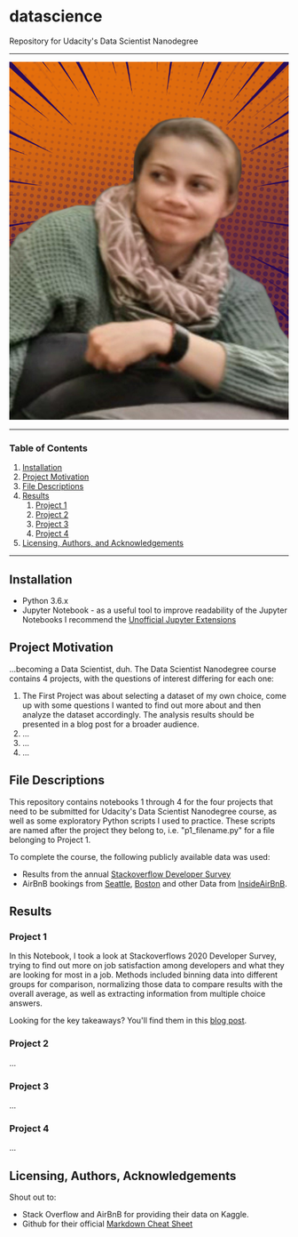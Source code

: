 # datascience
Repository for Udacity's Data Scientist Nanodegree

- - - -
![alt text](https://github.com/Andrea-Schulz/datascience/blob/master/icons/notamused1.png?raw=true)
- - - -

### Table of Contents

1. [Installation](#installation)
2. [Project Motivation](#motivation)
3. [File Descriptions](#files)
4. [Results](#results)
	1. [Project 1](#project1)
	2. [Project 2](#project2)
	3. [Project 3](#project3)
	4. [Project 4](#project4)
5. [Licensing, Authors, and Acknowledgements](#licensing)

- - - -
## Installation <a name="installation"></a>

* Python 3.6.x
* Jupyter Notebook - as a useful tool to improve readability of the Jupyter Notebooks I recommend the [Unofficial Jupyter Extensions](https://jupyter-contrib-nbextensions.readthedocs.io/en/latest/index.html)

## Project Motivation<a name="motivation"></a>

...becoming a Data Scientist, duh. The Data Scientist Nanodegree course contains 4 projects, with the questions of interest differing for each one:

1. The First Project was about selecting a dataset of my own choice, come up with some questions I wanted to find out more about and then analyze the dataset accordingly. The analysis results should be presented in a blog post for a broader audience.
2. ...
3. ...
4. ...

## File Descriptions <a name="files"></a>

This repository contains notebooks 1 through 4 for the four projects that need to be submitted for Udacity's Data Scientist Nanodegree course, as well as some exploratory Python scripts I used to practice. These scripts are named after the project they belong to, i.e. "p1_filename.py" for a file belonging to Project 1.

To complete the course, the following publicly available data was used:
* Results from the annual [Stackoverflow Developer Survey](https://insights.stackoverflow.com/survey)
* AirBnB bookings from [Seattle](https://www.kaggle.com/airbnb/seattle/data), [Boston](https://www.kaggle.com/airbnb/boston) and other Data from [InsideAirBnB](http://insideairbnb.com/get-the-data.html).

## Results<a name="results"></a>

### Project 1<a name="project1"></a>
In this Notebook, I took a look at Stackoverflows 2020 Developer Survey, trying to find out more on job satisfaction among developers and what they are looking for most in a job. Methods included binning data into different groups for comparison, normalizing those data to compare results with the overall average, as well as extracting information from multiple choice answers.

Looking for the key takeaways? You'll find them in this [blog post]().

### Project 2<a name="project2"></a>
...

### Project 3<a name="project3"></a>
...

### Project 4<a name="project4"></a>
...

## Licensing, Authors, Acknowledgements<a name="licensing"></a>

Shout out to:
* Stack Overflow and AirBnB for providing their data on Kaggle.
* Github for their official [Markdown Cheat Sheet](https://gtribello.github.io/mathNET/assets/notebook-writing.html)
